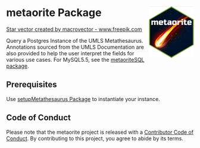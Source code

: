 # metaorite Package <img src="man/figures/logo.png" align="right" alt="" width="120" />      
<a href='https://www.freepik.com/vectors/star'>Star vector created by macrovector - www.freepik.com</a>  

Query a Postgres Instance of the UMLS Metathesaurus. Annotations sourced from the UMLS Documentation are also provided to help the user interpret the fields for various use cases. For MySQL5.5, see the [metaoriteSQL package](https://github.com/meerapatelmd/metaoriteSQL).     


## Prerequisites     

Use [setupMetathesaurus Package](https://github.com/meerapatelmd/setupMetathesaurus) to instantiate your instance.     


## Code of Conduct  

Please note that the metaorite project is released with a [Contributor Code of Conduct](https://contributor-covenant.org/version/2/0/CODE_OF_CONDUCT.html). By contributing to this project, you agree to abide by its terms.
